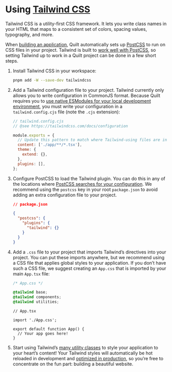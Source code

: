 # Using [Tailwind CSS](https://tailwindcss.com)

Tailwind CSS is a utility-first CSS framework. It lets you write class names in your HTML that maps to a consistent set of colors, spacing values, typography, and more.

When [building an application](TODO), Quilt automatically sets up [PostCSS](https://postcss.org) to run on CSS files in your project. Tailwind is built to [work well with PostCSS](https://tailwindcss.com/docs/installation/using-postcss), so setting Tailwind up to work in a Quilt project can be done in a few short steps.

1. Install Tailwind CSS in your workspace:

   ```sh
   pnpm add -W --save-dev tailwindcss
   ```

2. Add a Tailwind configuration file to your project. Tailwind currently only allows you to write configuration in CommonJS format. Because Quilt requires you to [use native ESModules for your local development environment](TODO), you must write your configuration in a `tailwind.config.cjs` file (note the `.cjs` extension):

   ```js
   // tailwind.config.cjs
   // @see https://tailwindcss.com/docs/configuration

   module.exports = {
     // Update this pattern to match where Tailwind-using files are in your repo!
     content: ['./app/**/*.tsx'],
     theme: {
       extend: {},
     },
     plugins: [],
   };
   ```

3. Configure PostCSS to load the Tailwind plugin. You can do this in any of the locations where [PostCSS searches for your configuration](https://www.npmjs.com/package/postcss-load-config). We recommend using the `postcss` key in your root `package.json` to avoid adding an extra configuration file to your project.

   ```json
   // package.json

   {
     "postcss": {
       "plugins": {
         "tailwind": {}
       }
     }
   }
   ```

4. Add a `.css` file to your project that imports Tailwind’s directives into your project. You can put these imports anywhere, but we recommend using a CSS file that applies global styles to your application. If you don’t have such a CSS file, we suggest creating an `App.css` that is imported by your main `App.tsx` file:

   ```css
   /* App.css */

   @tailwind base;
   @tailwind components;
   @tailwind utilities;
   ```

   ```tsx
   // App.tsx

   import './App.css';

   export default function App() {
     // Your app goes here!
   }
   ```

5. Start using Tailwind’s [many utility classes](https://tailwindcss.com/docs/utility-first) to style your application to your heart’s content! Your Tailwind styles will automatically be hot reloaded in development and [optimized in production](https://tailwindcss.com/docs/optimizing-for-production), so you’re free to concentrate on the fun part: building a beautiful website.
